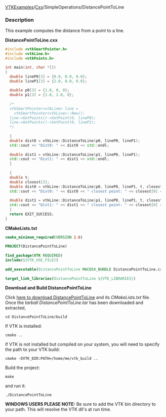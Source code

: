 [VTKExamples](/index/)/[Cxx](/Cxx)/SimpleOperations/DistancePointToLine

### Description
This example computes the distance from a point to a line.

**DistancePointToLine.cxx**
```c++
#include <vtkSmartPointer.h>
#include <vtkLine.h>
#include <vtkPoints.h>

int main(int, char *[])
{
  double lineP0[3] = {0.0, 0.0, 0.0};
  double lineP1[3] = {2.0, 0.0, 0.0};
  
  double p0[3] = {1.0, 0, 0};
  double p1[3] = {1.0, 2.0, 0};
  
  /*
  vtkSmartPointer<vtkLine> line = 
    vtkSmartPointer<vtkLine>::New();
  line->GetPoints()->SetPoint(0, lineP0);
  line->GetPoints()->SetPoint(0, lineP1);
  */
  
  {
  double dist0 = vtkLine::DistanceToLine(p0, lineP0, lineP1);
  std::cout << "Dist0: " << dist0 << std::endl;
  
  double dist1 = vtkLine::DistanceToLine(p1, lineP0, lineP1);
  std::cout << "Dist1: " << dist1 << std::endl;
  }
  
  {
  double t;
  double closest[3];
  double dist0 = vtkLine::DistanceToLine(p0, lineP0, lineP1, t, closest);
  std::cout << "Dist0: " << dist0 << " closest point: " << closest[0] << " " << closest[1] << " " << closest[2] << std::endl;
  
  double dist1 = vtkLine::DistanceToLine(p1, lineP0, lineP1, t, closest);
  std::cout << "Dist1: " << dist1 << " closest point: " << closest[0] << " " << closest[1] << " " << closest[2] << std::endl;
  } 
  return EXIT_SUCCESS;
}
```
**CMakeLists.txt**
```cmake
cmake_minimum_required(VERSION 2.8)
 
PROJECT(DistancePointToLine)
 
find_package(VTK REQUIRED)
include(${VTK_USE_FILE})
 
add_executable(DistancePointToLine MACOSX_BUNDLE DistancePointToLine.cxx)
 
target_link_libraries(DistancePointToLine ${VTK_LIBRARIES})
```

**Download and Build DistancePointToLine**

Click [here to download DistancePointToLine](https://github.com/lorensen/VTKWikiExamplesTarballs/raw/master/DistancePointToLine.tar) and its *CMakeLists.txt* file.
Once the *tarball DistancePointToLine.tar* has been downloaded and extracted,
```
cd DistancePointToLine/build 
```
If VTK is installed:
```
cmake ..
```
If VTK is not installed but compiled on your system, you will need to specify the path to your VTK build:
```
cmake -DVTK_DIR:PATH=/home/me/vtk_build ..
```
Build the project:
```
make
```
and run it:
```
./DistancePointToLine
```
**WINDOWS USERS PLEASE NOTE:** Be sure to add the VTK bin directory to your path. This will resolve the VTK dll's at run time.

